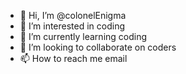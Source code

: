 - 👋 Hi, I’m @colonelEnigma
- 👀 I’m interested in coding
- 🌱 I’m currently learning coding
- 💞️ I’m looking to collaborate on coders
- 📫 How to reach me email
